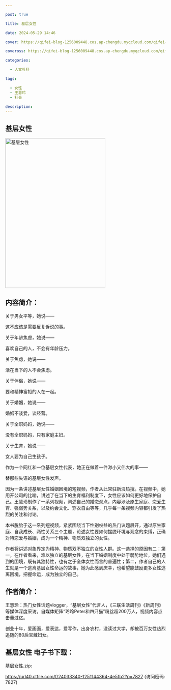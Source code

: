 ```yaml
---

post: true

title: 基层女性

date: 2024-05-29 14:46

cover: https://qifei-blog-1256009448.cos.ap-chengdu.myqcloud.com/qifei-blog/6592817cc458853aefe13e8e.jpg

coveross: https://qifei-blog-1256009448.cos.ap-chengdu.myqcloud.com/qifei-blog/6592817cc458853aefe13e8e.jpg

categories:

  - 人文社科

tags:

  - 女性
  - 王慧玲
  - 社会

description:
---
```


## 基层女性
<img alt="基层女性 " class="aligncenter loading" data-was-processed="true" decoding="async" fetchpriority="high" height="471" src="https://qifei-blog-1256009448.cos.ap-chengdu.myqcloud.com/qifei-blog/6592817cc458853aefe13e8e.jpg " style="cursor: zoom-in;" width="314"/>

## 内容简介：

关于男女平等，她说——

这不应该是需要反复诉说的事。

关于年龄焦虑，她说——

喜欢自己的人，不会有年龄压力。

关于焦虑，她说——

活在当下的人不会焦虑。

关于伴侣，她说——

要和精神富裕的人在一起。

关于婚姻，她说——

婚姻不谈爱，谈经营。

关于全职妈妈，她说——

没有全职妈妈，只有家庭主妇。

关于生育，她说——

女人要为自己生孩子。

作为一个网红和一位基层女性代表，她正在做着一件渺小又伟大的事——

替那些失语的基层女性发声。

因为一条讲述基层女性婚姻困境的短视频，作者从此常驻新浪热搜。在视频中，她用开公司的比喻，讲述了在当下的生育福利制度下，女性应该如何更好地保护自己。王慧玲制作了一系列视频，阐述自己的婚恋观点，内容涉及原生家庭、恋爱生育、强弱势关系，以及约会文化、穿衣自由等等，几乎每一条视频内容都引发了热烈的关注和讨论。

本书脱胎于这一系列短视频，紧紧围绕当下性别权益的热门议题展开，通过原生家庭、自我成长、两性关系三个主题，论述女性要如何摆脱环境与观念的束缚，正确对待恋爱与婚姻，成为一个精神、物质双独立的女性。

作者将讲述对象界定为精神、物质双不独立的女性人群。这一选择的原因有二：第一，在作者看来，难以独立的基层女性，在当下婚姻制度中处于弱势地位，她们遇到的困境，既有其独特性，也有之于全体女性而言的普遍性；第二，作者自己的人生就是一个逃离基层女性命运的故事，她为此感到庆幸，也希望能鼓励更多女性逃离困境，把握命运，成为独立的自己。

## 作者简介：

王慧玲：热门女性话题vlogger，“基层女性”代言人，《三联生活周刊》《新周刊》等媒体深度采访。自媒体矩阵“玲玲Peter和四只猫”粉丝超200万人，视频内容点击量过亿。

创业十年，爱画画，爱表达，爱写作，出身农村，没读过大学，却被百万女性热烈追随的80后宝藏妇女。

## 基层女性 电子书下载：

基层女性.zip: 

https://url40.ctfile.com/f/24033340-1251144364-4e5fb2?p=7827 (访问密码: 7827)
